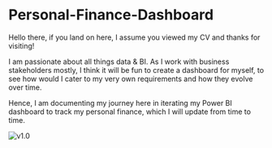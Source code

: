 # Personal-Finance-Dashboard

Hello there, if you land on here, I assume you viewed my CV and thanks for visiting!

I am passionate about all things data & BI. As I work with business stakeholders mostly, I think it will be fun to create a dashboard for myself, to see how would I cater to my very own requirements and how they evolve over time.

Hence, I am documenting my journey here in iterating my Power BI dashboard to track my personal finance, which I will update from time to time.

![v1.0](https://github.com/yv17/Personal-Finance-Dashboard/images/v1.0)
